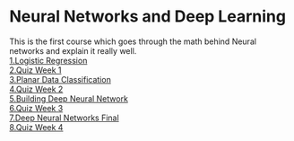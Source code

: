 # Neural Networks and Deep Learning

This is the first course which goes through the math behind Neural networks and explain it really well.<br/>
[1.Logistic Regression](https://github.com/savannahar68/Machine_Learning/blob/master/Deep_Learning_Specialization/course1/Logistic%20Regression%20with%20a%20Neural%20Network%20mindset.ipynb) <br/>
[2.Quiz Week 1](https://github.com/savannahar68/Machine_Learning/blob/master/Deep_Learning_Specialization/course1/Week%201%20Quiz%20-%20Introduction%20to%20deep%20learning.md)<br/>
[3.Planar Data Classification](https://github.com/savannahar68/Machine_Learning/blob/master/Deep_Learning_Specialization/course1/Planar%20data%20classification%20with%20one%20hidden%20layer.ipynb) <br/>
[4.Quiz Week 2](https://github.com/savannahar68/Machine_Learning/blob/master/Deep_Learning_Specialization/course1/Week%202%20Quiz%20-%20Neural%20Network%20Basics.md)<br/>
[5.Building Deep Neural Network](https://github.com/savannahar68/Machine_Learning/blob/master/Deep_Learning_Specialization/course1/Building%20your%20Deep%20Neural%20Network%20-%20Step%20by%20Step.ipynb) <br/>
[6.Quiz Week 3](https://github.com/savannahar68/Machine_Learning/blob/master/Deep_Learning_Specialization/course1/Week%203%20Quiz%20-%20Shallow%20Neural%20Networks.md)<br/>
[7.Deep Neural Networks Final](https://github.com/savannahar68/Machine_Learning/blob/master/Deep_Learning_Specialization/course1/Deep%20Neural%20Network%20-%20Application.ipynb) <br/>
[8.Quiz Week 4](https://github.com/savannahar68/Machine_Learning/blob/master/Deep_Learning_Specialization/course1/Week%204%20Quiz%20-%20Key%20concepts%20on%20Deep%20Neural%20Networks.md)<br/>
